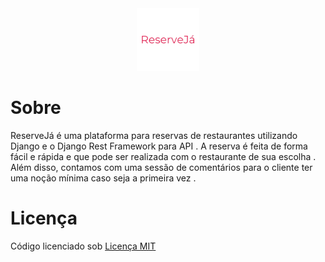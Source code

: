 <div align="center">
  <img src="logo.png" height=100 >
</div>

# Sobre

ReserveJá é uma plataforma para reservas de restaurantes utilizando Django e o Django Rest Framework para API . A reserva é feita de forma
fácil e rápida e que pode ser realizada com o restaurante de sua escolha . Além disso, contamos com uma sessão de comentários para o cliente
ter uma noção mínima caso seja a primeira vez .

# Licença

Código licenciado sob <a href="https://github.com/danielcerk/reserveja/blob/main/LICENSE">Licença MIT</a>

